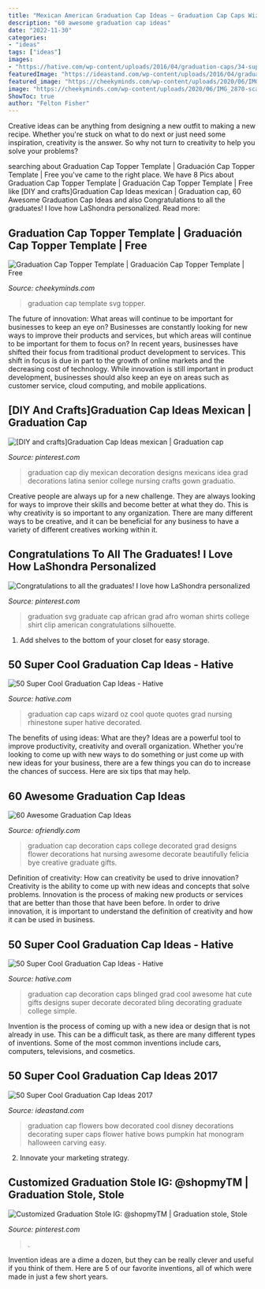 ```yaml
---
title: "Mexican American Graduation Cap Ideas ~ Graduation Cap Caps Wizard Oz Cool Quote Quotes Grad Nursing Rhinestone Super Hative Decorated"
description: "60 awesome graduation cap ideas"
date: "2022-11-30"
categories:
- "ideas"
tags: ["ideas"]
images:
- "https://hative.com/wp-content/uploads/2016/04/graduation-caps/34-super-cool-graduation-cap-ideas.jpg"
featuredImage: "https://ideastand.com/wp-content/uploads/2016/04/graduation-caps/48-super-cool-graduation-cap-ideas.jpg"
featured_image: "https://cheekyminds.com/wp-content/uploads/2020/06/IMG_2870-scaled.jpg"
image: "https://cheekyminds.com/wp-content/uploads/2020/06/IMG_2870-scaled.jpg"
ShowToc: true
author: "Felton Fisher"
---
```



Creative ideas can be anything from designing a new outfit to making a new recipe. Whether you're stuck on what to do next or just need some inspiration, creativity is the answer. So why not turn to creativity to help you solve your problems?

	

		
searching about Graduation Cap Topper Template | Graduación Cap Topper Template | Free you've came to the right place. We have 8 Pics about Graduation Cap Topper Template | Graduación Cap Topper Template | Free like [DIY and crafts]Graduation Cap Ideas mexican | Graduation cap, 60 Awesome Graduation Cap Ideas and also Congratulations to all the graduates! I love how LaShondra personalized. Read more:
		
    
## Graduation Cap Topper Template | Graduación Cap Topper Template | Free

<img loading=lazy src="https://cheekyminds.com/wp-content/uploads/2020/06/IMG_2870-scaled.jpg" onerror="this.onerror=null;this.src='https://tse4.mm.bing.net/th?id=OIP.nHIpRU12pOeY7mnx23ExBwHaG_&amp;pid=15.1';" alt="Graduation Cap Topper Template | Graduación Cap Topper Template | Free">

_Source: cheekyminds.com_

>graduation cap template svg topper. 

	

The future of innovation: What areas will continue to be important for businesses to keep an eye on?
Businesses are constantly looking for new ways to improve their products and services, but which areas will continue to be important for them to focus on? In recent years, businesses have shifted their focus from traditional product development to services. This shift in focus is due in part to the growth of online markets and the decreasing cost of technology. While innovation is still important in product development, businesses should also keep an eye on areas such as customer service, cloud computing, and mobile applications.

    
## [DIY And Crafts]Graduation Cap Ideas Mexican | Graduation Cap

<img loading=lazy src="https://i.pinimg.com/originals/f4/1a/44/f41a444b5319c4f42047f19feb032043.jpg" onerror="this.onerror=null;this.src='https://tse1.mm.bing.net/th?id=OIP.DYotHMxzm5Ba_MbiJoWdhgHaHm&amp;pid=15.1';" alt="[DIY and crafts]Graduation Cap Ideas mexican | Graduation cap">

_Source: pinterest.com_

>graduation cap diy mexican decoration designs mexicans idea grad decorations latina senior college nursing crafts gown graduatio. 

	

Creative people are always up for a new challenge. They are always looking for ways to improve their skills and become better at what they do. This is why creativity is so important to any organization. There are many different ways to be creative, and it can be beneficial for any business to have a variety of different creatives working within it.

    
## Congratulations To All The Graduates! I Love How LaShondra Personalized

<img loading=lazy src="https://i.pinimg.com/originals/98/d6/81/98d681ed236cf5f3178bfab40a9025a3.jpg" onerror="this.onerror=null;this.src='https://tse2.mm.bing.net/th?id=OIP.X7XLfhNMrDGJQLyzvztd2AHaHa&amp;pid=15.1';" alt="Congratulations to all the graduates! I love how LaShondra personalized">

_Source: pinterest.com_

>graduation svg graduate cap african grad afro woman shirts college shirt clip american congratulations silhouette. 

	

1. Add shelves to the bottom of your closet for easy storage.

    
## 50 Super Cool Graduation Cap Ideas - Hative

<img loading=lazy src="https://hative.com/wp-content/uploads/2016/04/graduation-caps/34-super-cool-graduation-cap-ideas.jpg" onerror="this.onerror=null;this.src='https://tse4.mm.bing.net/th?id=OIP.1zRW9bOs0xOOQuJXh4h39gHaNK&amp;pid=15.1';" alt="50 Super Cool Graduation Cap Ideas - Hative">

_Source: hative.com_

>graduation cap caps wizard oz cool quote quotes grad nursing rhinestone super hative decorated. 

	

The benefits of using ideas: What are they?
Ideas are a powerful tool to improve productivity, creativity and overall organization. Whether you're looking to come up with new ways to do something or just come up with new ideas for your business, there are a few things you can do to increase the chances of success. Here are six tips that may help.

    
## 60 Awesome Graduation Cap Ideas

<img loading=lazy src="http://ofriendly.com/wp-content/uploads/2016/11/graduation-caps/57-graduation-cap-ideas.jpg" onerror="this.onerror=null;this.src='https://tse4.mm.bing.net/th?id=OIP.M0JN7gzmeKe1RqlH7JM3vgHaIq&amp;pid=15.1';" alt="60 Awesome Graduation Cap Ideas">

_Source: ofriendly.com_

>graduation cap decoration caps college decorated grad designs flower decorations hat nursing awesome decorate beautifully felicia bye creative graduate gifts. 

	

Definition of creativity: How can creativity be used to drive innovation?
Creativity is the ability to come up with new ideas and concepts that solve problems. Innovation is the process of making new products or services that are better than those that have been before. In order to drive innovation, it is important to understand the definition of creativity and how it can be used in business.

    
## 50 Super Cool Graduation Cap Ideas - Hative

<img loading=lazy src="https://hative.com/wp-content/uploads/2016/04/graduation-caps/30-super-cool-graduation-cap-ideas.jpg" onerror="this.onerror=null;this.src='https://tse1.mm.bing.net/th?id=OIP.Ef-ypI1CpgO1z323Kah0gAHaIN&amp;pid=15.1';" alt="50 Super Cool Graduation Cap Ideas - Hative">

_Source: hative.com_

>graduation cap decoration caps blinged grad cool awesome hat cute gifts designs super decorate decorated bling decorating graduate college simple. 

	

Invention is the process of coming up with a new idea or design that is not already in use. This can be a difficult task, as there are many different types of inventions. Some of the most common inventions include cars, computers, televisions, and cosmetics.

    
## 50 Super Cool Graduation Cap Ideas 2017

<img loading=lazy src="https://ideastand.com/wp-content/uploads/2016/04/graduation-caps/48-super-cool-graduation-cap-ideas.jpg" onerror="this.onerror=null;this.src='https://tse2.mm.bing.net/th?id=OIP.LBmAJ40JpyeS92EdPJnaxQHaLH&amp;pid=15.1';" alt="50 Super Cool Graduation Cap Ideas 2017">

_Source: ideastand.com_

>graduation cap flowers bow decorated cool disney decorations decorating super caps flower hative bows pumpkin hat monogram halloween carving easy. 

	

2. Innovate your marketing strategy.

    
## Customized Graduation Stole IG: @shopmyTM | Graduation Stole, Stole

<img loading=lazy src="https://i.pinimg.com/736x/c1/06/68/c106680e17879c03573381603d8100a8.jpg" onerror="this.onerror=null;this.src='https://tse4.mm.bing.net/th?id=OIP.SVwU7qo1YzGD6Ul4C3wP4gHaHi&amp;pid=15.1';" alt="Customized Graduation Stole IG: @shopmyTM | Graduation stole, Stole">

_Source: pinterest.com_

>. 

	

Invention ideas are a dime a dozen, but they can be really clever and useful if you think of them. Here are 5 of our favorite inventions, all of which were made in just a few short years.


